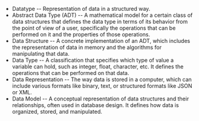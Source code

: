 - Datatype -- Representation of data in a structured way.
- Abstract Data Type (ADT) -- A mathematical model for a certain class of data structures that defines the data type in terms of its behavior from the point of view of a user, specifically the operations that can be performed on it and the properties of those operations.
- Data Structure -- A concrete implementation of an ADT, which includes the representation of data in memory and the algorithms for manipulating that data.
- Data Type -- A classification that specifies which type of value a variable can hold, such as integer, float, character, etc. It defines the operations that can be performed on that data.
- Data Representation -- The way data is stored in a computer, which can include various formats like binary, text, or structured formats like JSON or XML.
- Data Model -- A conceptual representation of data structures and their relationships, often used in database design. It defines how data is organized, stored, and manipulated.